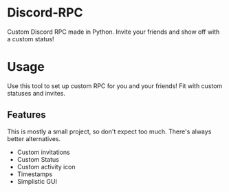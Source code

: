 # Discord-RPC
Custom Discord RPC made in Python. Invite your friends and show off with a custom status!

# Usage

Use this tool to set up custom RPC for you and your friends! Fit with custom statuses and invites.

## Features

This is mostly a small project, so don't expect too much. There's always better alternatives.
- Custom invitations
- Custom Status
- Custom activity icon
- Timestamps
- Simplistic GUI